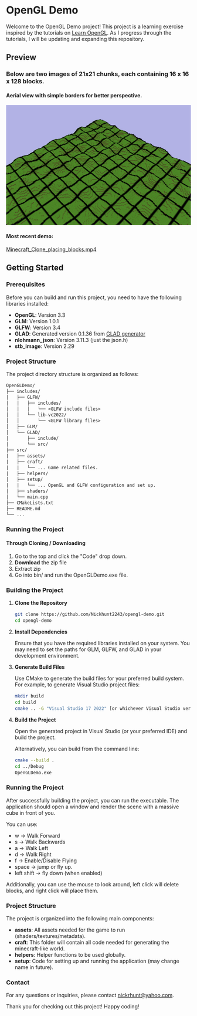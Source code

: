 # OpenGL Demo

Welcome to the OpenGL Demo project! This project is a learning exercise inspired by the tutorials on [Learn OpenGL](https://learnopengl.com/). As I progress through the tutorials, I will be updating and expanding this repository.

## Preview
### Below are two images of 21x21 chunks, each containing 16 x 16 x 128 blocks.
#### Aerial view with simple borders for better perspective.
![areal_shot](external_assets/progress_images/aerial_shot_terrain.png)

#### Most recent demo:
[Minecraft_Clone_placing_blocks.mp4](external_assets/progress_images/Minecraft_Clone_placing_blocks.mp4)
## Getting Started

### Prerequisites

Before you can build and run this project, you need to have the following libraries installed:

- **OpenGL**: Version 3.3
- **GLM**: Version 1.0.1
- **GLFW**: Version 3.4
- **GLAD**: Generated version 0.1.36 from [GLAD generator](https://glad.dav1d.de/)
- **nlohmann_json**: Version 3.11.3 (just the json.h)
- **stb_image**: Version 2.29 

### Project Structure

The project directory structure is organized as follows:

```
OpenGLDemo/
├── includes/
│   ├── GLFW/
│   │   ├── includes/
│   │   │   └── <GLFW include files>
│   │   └── lib-vc2022/
│   │       └── <GLFW library files>
│   ├── GLM/
│   └── GLAD/
│       ├── include/
│       └── src/
├── src/
|   ├── assets/
|   ├── craft/
|   |   └── ... Game related files.
|   ├── helpers/
│   ├── setup/
|   |   └── ... OpenGL and GLFW configuration and set up.
│   ├── shaders/
│   └── main.cpp
├── CMakeLists.txt
├── README.md
└── ...
```

### Running the Project

#### Through Cloning / Downloading
1. Go to the top and click the "Code" drop down.
2. **Download** the zip file
3. Extract zip
5. Go into bin/ and run the OpenGLDemo.exe file.

### Building the Project

1. **Clone the Repository**

   ```bash
   git clone https://github.com/Nickhunt2243/opengl-demo.git
   cd opengl-demo
   ```

2. **Install Dependencies**

   Ensure that you have the required libraries installed on your system. You may need to set the paths for GLM, GLFW, and GLAD in your development environment.

3. **Generate Build Files**

   Use CMake to generate the build files for your preferred build system. For example, to generate Visual Studio project files:

   ```bash
   mkdir build
   cd build
   cmake .. -G "Visual Studio 17 2022" [or whichever Visual Studio version you have.]
   ```

4. **Build the Project**

   Open the generated project in Visual Studio (or your preferred IDE) and build the project.

   Alternatively, you can build from the command line:

   ```bash
   cmake --build .
   cd ../Debug
   OpenGLDemo.exe
   ```

### Running the Project

After successfully building the project, you can run the executable. The application should open a window and render the scene with a massive cube in front of you.

You can use:
- w &#8594; Walk Forward
- s &#8594; Walk Backwards
- a &#8594; Walk Left
- d &#8594; Walk Right
- f &#8594; Enable/Disable Flying
- space &#8594; jump or fly up.
- left shift &#8594; fly down (when enabled)

Additionally, you can use the mouse to look around, left click will delete blocks, and right click will place them.

### Project Structure

The project is organized into the following main components:

- **assets**: All assets needed for the game to run (shaders/textures/metadata).
- **craft**: This folder will contain all code needed for generating the minecraft-like world.
- **helpers**: Helper functions to be used globally.
- **setup**: Code for setting up and running the application (may change name in future).

### Contact

For any questions or inquiries, please contact nickrhunt@yahoo.com.

Thank you for checking out this project! Happy coding!
